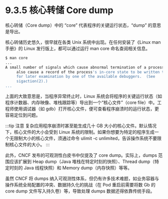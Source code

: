 # 9.3.5 核心转储 Core dump

核心转储（Core dump）中的 “core” 代表程序的关键运行状态，“dump” 的意思是导出。

核心转储历史悠久，很早就在各类 Unix 系统中出现。在任何安装了《Linux man 手册》的 Linux 发行版上，都可以通过运行 man core 命名查阅相关信息。

```bash
$ man core
...
A small number of signals which cause abnormal termination of a process
     also cause a record of the process's in-core state to be written to disk
     for later examination by one of the available debuggers.  (See
     sigaction(2).)
...
```

上面的大致意思是，当程序异常终止时，Linux 系统会将程序的关键运行状态（如程序计数器、内存映像、堆栈跟踪等）导出到一个“核心文件”（core file）中。工程师使用调试器（如 gdb）打开核心文件，便可查看程序崩溃时的运行状态，更容易定位到问题。

:::tip  注意
复杂应用程序崩溃时甚至能生成几十 GB 大小的核心文件。默认情况下，核心文件的大小会受到 Linux 系统的限制。如果你想要为特定的程序生成一个无限制大小的核心文件，须通过命令 ulimit -c unlimited，告诉操作系统不要限制核心文件的大小。
:::

此外，CNCF 发布的可观测性白皮书中仅提及了 core dump。实际上，dumps 范围应该扩展到 Heap dump（Java 堆栈在特定时刻的快照）、Thread dump（特定时刻的 Java 线程快照）和 Memory dump（内存快照）等等。

虽然 CNCF 将 dumps 纳入可观测性体系，但仍有许多技术难题，如业务容器与操作系统全局配置的冲突、数据持久化的挑战（在 Pod 重启前需要将数 Gb 的 core dump 文件写入持久卷）等，导致处理 dumps 数据还得依靠传统手段。